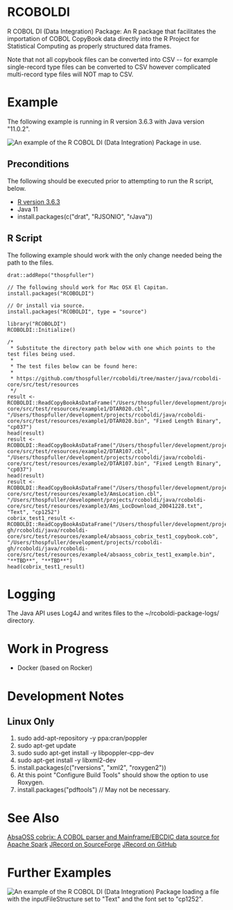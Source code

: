 # RCOBOLDI

R COBOL DI (Data Integration) Package: An R package that facilitates the importation of COBOL CopyBook data directly into the R Project for Statistical Computing as properly structured data frames.

Note that not all copybook files can be converted into CSV -- for example single-record type files can be converted to CSV however complicated multi-record type files will NOT map to CSV.

# Example

The following example is running in R version 3.6.3 with Java version "11.0.2".

![An example of the R COBOL DI (Data Integration) Package in use.](https://github.com/thospfuller/rcoboldi/blob/master/images/RCOBOLDIPackageInAction.png "An example of the R COBOL DI (Data Integration) Package in use.")

## Preconditions

The following should be executed prior to attempting to run the R script, below.

- [R version 3.6.3](https://cran.r-project.org/bin/)
- Java 11
- install.packages(c("drat", "RJSONIO", "rJava"))

## R Script

The following example should work with the only change needed being the path to the files.

```library(drat)
drat::addRepo("thospfuller")

// The following should work for Mac OSX El Capitan.
install.packages("RCOBOLDI")

// Or install via source.
install.packages("RCOBOLDI", type = "source")

library("RCOBOLDI")
RCOBOLDI::Initialize()

/*
 * Substitute the directory path below with one which points to the test files being used.
 *
 * The test files below can be found here:
 *
 * https://github.com/thospfuller/rcoboldi/tree/master/java/rcoboldi-core/src/test/resources 
 */
result <- RCOBOLDI::ReadCopyBookAsDataFrame("/Users/thospfuller/development/projects/rcoboldi/java/rcoboldi-core/src/test/resources/example1/DTAR020.cbl", "/Users/thospfuller/development/projects/rcoboldi/java/rcoboldi-core/src/test/resources/example1/DTAR020.bin", "Fixed Length Binary", "cp037")
head(result)
result <- RCOBOLDI::ReadCopyBookAsDataFrame("/Users/thospfuller/development/projects/rcoboldi/java/rcoboldi-core/src/test/resources/example2/DTAR107.cbl", "/Users/thospfuller/development/projects/rcoboldi/java/rcoboldi-core/src/test/resources/example2/DTAR107.bin", "Fixed Length Binary", "cp037")
head(result)
result <- RCOBOLDI::ReadCopyBookAsDataFrame("/Users/thospfuller/development/projects/rcoboldi/java/rcoboldi-core/src/test/resources/example3/AmsLocation.cbl", "/Users/thospfuller/development/projects/rcoboldi/java/rcoboldi-core/src/test/resources/example3/Ams_LocDownload_20041228.txt", "Text", "cp1252")
cobrix_test1_result <- RCOBOLDI::ReadCopyBookAsDataFrame("/Users/thospfuller/development/projects/rcoboldi-gh/rcoboldi/java/rcoboldi-core/src/test/resources/example4/absaoss_cobrix_test1_copybook.cob", "/Users/thospfuller/development/projects/rcoboldi-gh/rcoboldi/java/rcoboldi-core/src/test/resources/example4/absaoss_cobrix_test1_example.bin", "**TBD**", "**TBD**")
head(cobrix_test1_result)
```

# Logging

The Java API uses Log4J and writes files to the ~/rcoboldi-package-logs/ directory.

# Work in Progress
- Docker (based on Rocker)

# Development Notes

## Linux Only

1. sudo add-apt-repository -y ppa:cran/poppler
2. sudo apt-get update
3. sudo sudo apt-get install -y libpoppler-cpp-dev
4. sudo apt-get install -y libxml2-dev
5. install.packages(c("rversions", "xml2", "roxygen2"))
6. At this point "Configure Build Tools" should show the option to use Roxygen.
7. install.packages("pdftools") // May not be necessary.

# See Also

[AbsaOSS cobrix: A COBOL parser and Mainframe/EBCDIC data source for Apache Spark](https://github.com/AbsaOSS/cobrix)
[JRecord on SourceForge](https://sourceforge.net/projects/jrecord/)
[JRecord on GitHub](https://github.com/bmTas/JRecord)

# Further Examples

![An example of the R COBOL DI (Data Integration) Package loading a file with the inputFileStructure set to "Text" and the font set to "cp1252".](https://github.com/thospfuller/rcoboldi/blob/master/images/RCOBOLDIPackageInActionForTextAndCP1252.png "An example of the R COBOL DI (Data Integration) Package loading a file with the inputFileStructure set to 'Text' and the font set to 'cp1252'.")
